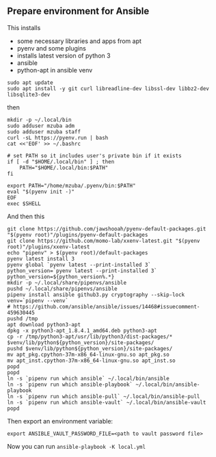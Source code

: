## Prepare environment for Ansible

This installs 

* some necessary libraries and apps from apt
* pyenv and some plugins
* installs latest version of python 3
* ansible
* python-apt in ansible venv

```
sudo apt update
sudo apt install -y git curl libreadline-dev libssl-dev libbz2-dev libsqlite3-dev
```

then

```
mkdir -p ~/.local/bin
sudo adduser mzuba adm
sudo adduser mzuba staff
curl -sL https://pyenv.run | bash
cat <<'EOF' >> ~/.bashrc

# set PATH so it includes user's private bin if it exists
if [ -d "$HOME/.local/bin" ] ; then
    PATH="$HOME/.local/bin:$PATH"
fi

export PATH="/home/mzuba/.pyenv/bin:$PATH"
eval "$(pyenv init -)"
EOF
exec $SHELL
```

And then this

```
git clone https://github.com/jawshooah/pyenv-default-packages.git "$(pyenv root)"/plugins/pyenv-default-packages
git clone https://github.com/momo-lab/xxenv-latest.git "$(pyenv root)"/plugins/xxenv-latest
echo "pipenv" > $(pyenv root)/default-packages
pyenv latest install 3
pyenv global `pyenv latest --print-installed 3`
python_version=`pyenv latest --print-installed 3`
python_version=${python_version%.*}
mkdir -p ~/.local/share/pipenvs/ansible
pushd ~/.local/share/pipenvs/ansible
pipenv install ansible github3.py cryptography --skip-lock
venv=`pipenv --venv`
# https://github.com/ansible/ansible/issues/14468#issuecomment-459630445
pushd /tmp
apt download python3-apt
dpkg -x python3-apt_1.8.4.1_amd64.deb python3-apt
cp -r /tmp/python3-apt/usr/lib/python3/dist-packages/* $venv/lib/python${python_version}/site-packages/
pushd $venv/lib/python${python_version}/site-packages/
mv apt_pkg.cpython-37m-x86_64-linux-gnu.so apt_pkg.so
mv apt_inst.cpython-37m-x86_64-linux-gnu.so apt_inst.so
popd
popd
ln -s `pipenv run which ansible` ~/.local/bin/ansible
ln -s `pipenv run which ansible-playbook` ~/.local/bin/ansible-playbook
ln -s `pipenv run which ansible-pull` ~/.local/bin/ansible-pull
ln -s `pipenv run which ansible-vault` ~/.local/bin/ansible-vault
popd
```

Then export an environment variable:

```
export ANSIBLE_VAULT_PASSWORD_FILE=<path to vault password file>
```

Now you can run `ansible-playbook -K local.yml`